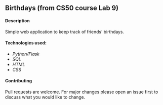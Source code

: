## Birthdays (from CS50 course Lab 9)

#### Description 
Simple web application to keep track of friends’ birthdays.

#### Technologies used:
- *Python/Flask*
- *SQL*
- *HTML*
- *CSS*


#### Contributing
Pull requests are welcome. For major changes please open an issue first to discuss what you would like to change.